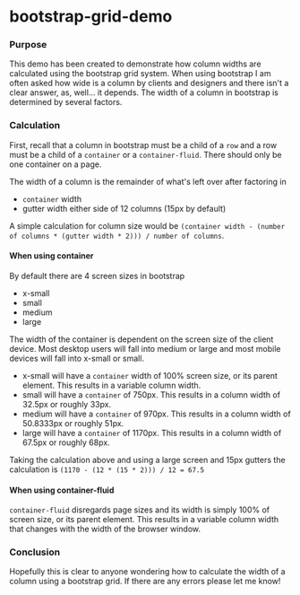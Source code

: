 # bootstrap-grid-demo

### Purpose
This demo has been created to demonstrate how column widths are calculated using the bootstrap grid system. When using bootstrap I am often asked how wide is a column by clients and designers and there isn't a clear answer, as, well... it depends. The width of a column in bootstrap is determined by several factors.

### Calculation
First, recall that a column in bootstrap must be a child of a `row` and a row must be a child of a `container` or a `container-fluid`. There should only be one container on a page.

The width of a column is the remainder of what's left over after factoring in

* `container` width
* gutter width either side of 12 columns (15px by default)

A simple calculation for column size would be `(container width - (number of columns * (gutter width * 2))) / number of columns`.

#### When using container
By default there are 4 screen sizes in bootstrap

* x-small
* small
* medium
* large

The width of the container is dependent on the screen size of the client device. Most desktop users will fall into medium or large and most mobile devices will fall into x-small or small.

* x-small will have a `container` width of 100% screen size, or its parent element. This results in a variable column width.
* small will have a `container` of 750px. This results in a column width of 32.5px or roughly 33px.
* medium will have a `container` of 970px. This results in a column width of 50.8333px or roughly 51px.
* large will have a `container` of 1170px. This results in a column width of 67.5px or roughly 68px.

Taking the calculation above and using a large screen and 15px gutters the calculation is `(1170 - (12 * (15 * 2))) / 12 = 67.5`

#### When using container-fluid
`container-fluid` disregards page sizes and its width is simply 100% of screen size, or its parent element. This results in a variable column width that changes with the width of the browser window.

### Conclusion
Hopefully this is clear to anyone wondering how to calculate the width of a column using a bootstrap grid. If there are any errors please let me know!
